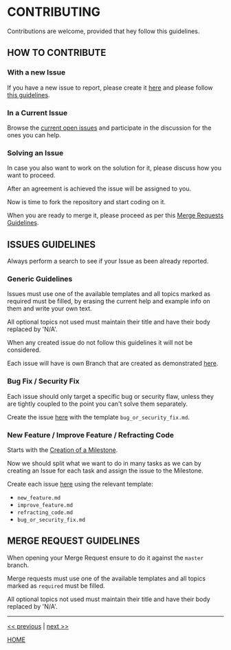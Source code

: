 # CONTRIBUTING

Contributions are welcome, provided that hey follow this guidelines.


## HOW TO CONTRIBUTE


### With a new Issue

If you have a new issue to report, please create it [here](https://gitlab.com/exadra37-docker/elixir/elixir/issues/new) and please follow [this guidelines](#issues-guidelines).


### In a Current Issue

Browse the [current open issues](https://gitlab.com/exadra37-docker/elixir/elixir/issues) and participate in the
discussion for the ones you can help.

### Solving an Issue

In case you also want to work on the solution for it, please discuss how you want to proceed.

After an agreement is achieved the issue will be assigned to you.

Now is time to fork the repository and start coding on it.

When you are ready to merge it, please proceed as per this [Merge Requests Guidelines](docs/how-to/create_a_merge_request.md).


## ISSUES GUIDELINES

Always perform a search to see if your Issue as been already reported.


### Generic Guidelines

Issues must use one of the available templates and all topics marked as required must be filled, by erasing the current
help and example info on them and write your own text.

All optional topics not used must maintain their title and have their body replaced by 'N/A'.

When any created issue do not follow this guidelines it will not be considered.

Each issue will have is own Branch that are created as demonstrated [here](create_branches.md).


### Bug Fix / Security Fix

Each issue should only target a specific bug or security flaw, unless they are tightly coupled to the point you can't
solve them separately.

Create the issue [here](https://gitlab.com/exadra37-docker/elixir/elixir/issues/new) with the template
`bug_or_security_fix.md`.


### New Feature / Improve Feature / Refracting Code

Starts with the [Creation of a Milestone](https://gitlab.com/exadra37-docker/elixir/elixir/milestones/new).

Now we should split what we want to do in many tasks as we can by creating an Issue for each task and assign the issue
to the Milestone.

Create each issue [here](https://gitlab.com/exadra37-docker/elixir/elixir/issues/new) using the relevant template:

* `new_feature.md`
* `improve_feature.md`
* `refracting_code.md`
* `bug_or_security_fix.md`


## MERGE REQUEST GUIDELINES

When opening your Merge Request ensure to do it against the `master` branch.

Merge requests must use one of the available templates and all topics marked as `required` must be filled.

All optional topics not used must maintain their title and have their body replaced by 'N/A'.


---

[<< previous](https://gitlab.com/exadra37-docker/elixir/elixir/blob/master/docs/how-to/use.md) | [next >>](https://gitlab.com/exadra37-docker/elixir/elixir/blob/master/docs/how-to/create_an_issue.md)

[HOME](https://gitlab.com/exadra37-docker/elixir/elixir/blob/master/README.md)

